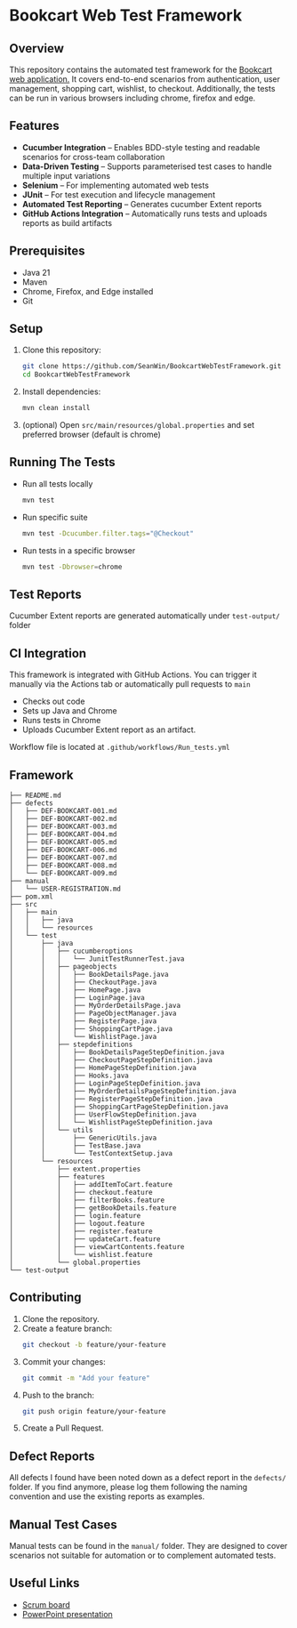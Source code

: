 # Bookcart Web Test Framework

## Overview
This repository contains the automated test framework for the [Bookcart web application.](https://bookcart.azurewebsites.net/)
It covers end-to-end scenarios from authentication, user management, shopping cart, wishlist, to checkout.
Additionally, the tests can be run in various browsers including chrome, firefox and edge.

## Features

-  **Cucumber Integration** – Enables BDD-style testing and readable scenarios for cross-team collaboration
-  **Data-Driven Testing** – Supports parameterised test cases to handle multiple input variations
-  **Selenium** – For implementing automated web tests
-  **JUnit** – For test execution and lifecycle management
-  **Automated Test Reporting** – Generates cucumber Extent reports
-  **GitHub Actions Integration** – Automatically runs tests and uploads reports as build artifacts

## Prerequisites
- Java 21
- Maven
- Chrome, Firefox, and Edge installed
- Git

## Setup
1. Clone this repository:
   ```sh
   git clone https://github.com/SeanWin/BookcartWebTestFramework.git
   cd BookcartWebTestFramework
   ```
2. Install dependencies:
   ```sh
   mvn clean install  
   ```
3. (optional) Open `src/main/resources/global.properties` and set preferred browser (default is chrome)


## Running The Tests
- Run all tests locally
  ```sh
  mvn test
  ```
- Run specific suite
  ```sh
  mvn test -Dcucumber.filter.tags="@Checkout"
  ```
- Run tests in a specific browser
  ```sh
  mvn test -Dbrowser=chrome
  ```
## Test Reports
Cucumber Extent reports are generated automatically under `test-output/` folder

## CI Integration
This framework is integrated with GitHub Actions.
You can trigger it manually via the Actions tab or automatically pull requests to `main`

- Checks out code
- Sets up Java and Chrome
- Runs tests in Chrome
- Uploads Cucumber Extent report as an artifact.

Workflow file is located at `.github/workflows/Run_tests.yml`

## Framework

```text
├── README.md
├── defects
│   ├── DEF-BOOKCART-001.md
│   ├── DEF-BOOKCART-002.md
│   ├── DEF-BOOKCART-003.md
│   ├── DEF-BOOKCART-004.md
│   ├── DEF-BOOKCART-005.md
│   ├── DEF-BOOKCART-006.md
│   ├── DEF-BOOKCART-007.md
│   ├── DEF-BOOKCART-008.md
│   └── DEF-BOOKCART-009.md
├── manual
│   └── USER-REGISTRATION.md
├── pom.xml
├── src
│   ├── main
│   │   ├── java
│   │   └── resources
│   └── test
│       ├── java
│       │   ├── cucumberoptions
│       │   │   └── JunitTestRunnerTest.java
│       │   ├── pageobjects
│       │   │   ├── BookDetailsPage.java
│       │   │   ├── CheckoutPage.java
│       │   │   ├── HomePage.java
│       │   │   ├── LoginPage.java
│       │   │   ├── MyOrderDetailsPage.java
│       │   │   ├── PageObjectManager.java
│       │   │   ├── RegisterPage.java
│       │   │   ├── ShoppingCartPage.java
│       │   │   └── WishlistPage.java
│       │   ├── stepdefinitions
│       │   │   ├── BookDetailsPageStepDefinition.java
│       │   │   ├── CheckoutPageStepDefinition.java
│       │   │   ├── HomePageStepDefinition.java
│       │   │   ├── Hooks.java
│       │   │   ├── LoginPageStepDefinition.java
│       │   │   ├── MyOrderDetailsPageStepDefinition.java
│       │   │   ├── RegisterPageStepDefinition.java
│       │   │   ├── ShoppingCartPageStepDefinition.java
│       │   │   ├── UserFlowStepDefinition.java
│       │   │   └── WishlistPageStepDefinition.java
│       │   └── utils
│       │       ├── GenericUtils.java
│       │       ├── TestBase.java
│       │       └── TestContextSetup.java
│       └── resources
│           ├── extent.properties
│           ├── features
│           │   ├── addItemToCart.feature
│           │   ├── checkout.feature
│           │   ├── filterBooks.feature
│           │   ├── getBookDetails.feature
│           │   ├── login.feature
│           │   ├── logout.feature
│           │   ├── register.feature
│           │   ├── updateCart.feature
│           │   ├── viewCartContents.feature
│           │   └── wishlist.feature
│           └── global.properties
└── test-output

```
## Contributing
1. Clone the repository.
2. Create a feature branch:
   ```sh
   git checkout -b feature/your-feature
   ```
3. Commit your changes:
   ```sh
   git commit -m "Add your feature"
   ```
4. Push to the branch:
   ```sh
   git push origin feature/your-feature
   ```
5. Create a Pull Request.

## Defect Reports
All defects I found have been noted down as a defect report in the `defects/` folder. If
you find anymore, please log them following the naming convention and use the existing reports as examples.

## Manual Test Cases

Manual tests can be found in the `manual/` folder.
They are designed to cover scenarios not suitable for automation or to complement automated tests.

## Useful Links
- [Scrum board](https://trello.com/b/5AgNIYwZ/bookcart-web-test-project)
- [PowerPoint presentation](https://testingcircle-my.sharepoint.com/:p:/r/personal/swinston_spartaglobal_com/_layouts/15/Doc.aspx?sourcedoc=%7B0461B56F-AE46-4E8D-9FD6-D3A1ADC67512%7D&file=Bookcart%20Web%20Test%20Presentation.pptx&action=edit&mobileredirect=true&DefaultItemOpen=1&wdOrigin=WAC.POWERPOINT.HOME-BUTTON%2CAPPHOME-WEB.FILEBROWSER.RECENT&wdPreviousSession=124f64d4-1a46-46eb-9aad-d78883996288&wdPreviousSessionSrc=AppHomeWeb&ct=1748008302469)